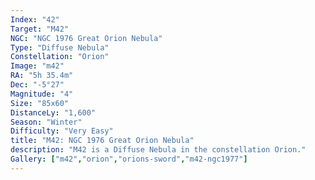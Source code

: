 ```yaml
---
Index: "42"
Target: "M42"
NGC: "NGC 1976 Great Orion Nebula"
Type: "Diffuse Nebula"
Constellation: "Orion"
Image: "m42"
RA: "5h 35.4m"
Dec: "-5°27"
Magnitude: "4"
Size: "85x60"
DistanceLy: "1,600"
Season: "Winter"
Difficulty: "Very Easy"
title: "M42: NGC 1976 Great Orion Nebula"
description: "M42 is a Diffuse Nebula in the constellation Orion."
Gallery: ["m42","orion","orions-sword","m42-ngc1977"]
---
```


